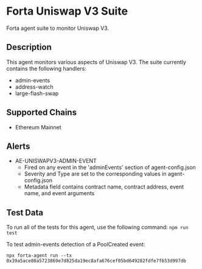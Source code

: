 # Forta Uniswap V3 Suite

Forta agent suite to monitor Uniswap V3.

## Description

This agent monitors various aspects of Uniswap V3.  The suite currently contains
the following handlers:

 - admin-events
 - address-watch
 - large-flash-swap

## Supported Chains

- Ethereum Mainnet

## Alerts

<!-- -->
- AE-UNISWAPV3-ADMIN-EVENT
  - Fired on any event in the 'adminEvents' section of agent-config.json
  - Severity and Type are set to the corresponding values in agent-config.json
  - Metadata field contains contract name, contract address, event name, and event arguments


## Test Data

To run all of the tests for this agent, use the following command: `npm run test`

To test admin-events detection of a PoolCreated event:

`npx forta-agent run --tx 0x39a5ace80a5723869e7d825da19ec8afa676cef05bd649282fdfe7f653d997db`